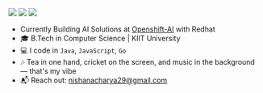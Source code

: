 [<img src="https://img.shields.io/badge/github-%2312100E.svg?&style=for-the-badge&logo=github&logoColor=white&color=black" />](https://github.com/Nash-123)
[<img src="https://img.shields.io/badge/Medium-12100E?style=for-the-badge&logo=medium&logoColor=white" />](https://medium.com/@mamabapuni)
[<img src="https://img.shields.io/badge/linkedin-%230077B5.svg?&style=for-the-badge&logo=linkedin&logoColor=white" />](https://www.linkedin.com/in/nishan-acharya-754365181/)

- Currently Building AI Solutions at [Openshift-AI]([https://github.com/bottlerocket-os/bottlerocket](https://www.redhat.com/en/products/ai/openshift-ai)]) with Redhat
- 🎓 B.Tech in Computer Science | KIIT University
- 💻 I code in `Java`, `JavaScript`, `Go`
- 🎶 Tea in one hand, cricket on the screen, and music in the background — that's my vibe
- 📬 Reach out: nishanacharya29@gmail.com

